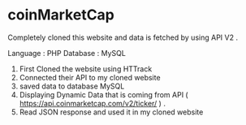 # coinMarketCap
Completely cloned this website and data is fetched by using API V2 .

Language : PHP 
Database : MySQL

1. First Cloned the website using HTTrack
2. Connected their API to my cloned website 
3. saved data to database MySQL
4. Displaying Dynamic Data that is coming from API ( https://api.coinmarketcap.com/v2/ticker/ ) . 
5. Read JSON response and used it in my cloned website 
